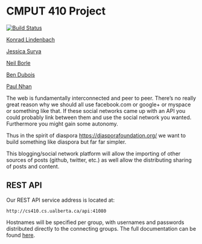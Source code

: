 CMPUT 410 Project
=================

[![Build Status](https://travis-ci.org/CMPUT410W15/cmput410-project.svg?branch=master)](https://travis-ci.org/CMPUT410W15/cmput410-project)

[Konrad Lindenbach](<mailto:klindenb@ualberta.ca>)

[Jessica Surya](<mailto:jsurya@ualberta.ca>)

[Neil Borle](<mailto:nborle@ualberta.ca>)

[Ben Dubois](<mailto:tdubois@ualberta.ca>)

[Paul Nhan](<mailto:pnhan@ualberta.ca>)

The web is fundamentally interconnected and peer to peer. There’s no really great reason why we should all use facebook.com or google+ or myspace or something like that. If these social networks came up with an API you could probably link between them and use the social network you wanted. Furthermore you might gain some autonomy.

Thus in the spirit of diaspora https://diasporafoundation.org/ we want to build something like diaspora but far far simpler.

This blogging/social network platform will allow the importing of other sources of posts (github, twitter, etc.) as well allow the distributing sharing of posts and content.



## REST API

Our REST API service address is located at: 

	http://cs410.cs.ualberta.ca/api:41080
	
Hostnames will be specified per group, with usernames and passwords distributed directly to the connecting groups. 
The full documentation can be found [here](https://github.com/CMPUT410W15/cmput410-project/wiki/API-Documentation).
